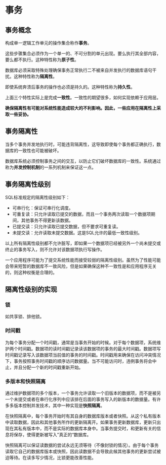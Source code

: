 # 事务

## 事务概念
构成单一逻辑工作单元的操作集合称作**事务**。

这些步骤集合必须作为一个单一的、不可分割的单元出现。要么执行其全部内容，要么都不执行。这种特性称为**原子性**。

数据库必须采取特殊处理确保事务正常执行二不被来自并发执行的数据库语句干扰。这种特性称为**隔离性**。

即使系统奔溃后事务的操作也必须是持久的。这种特性称为**持久性**。

上面三个特性实际上是完成**一致性**。一致性的期望很多，如何实现依赖于应用层。

**确保隔离性有可能对系统性能造成较大的不利影响。因此，一些应用在隔离性上采取一些妥协。**


## 事务隔离性
当多个事务并发地执行时，可能违背隔离性，这导致即使每个事务都正确执行，数据库的一致性也可能被破坏。

数据库系统必须控制事务之间的交互，以防止它们破坏数据库的一致性。系统通过称为**并发控制机制**的一系列机制来保证这一点。


## 事务隔离性级别
SQL标准规定的隔离性级别如下：

* 可串行化：保证可串行化调度。
* 可重复读：只允许读取已提交的数据，而且一个事务两次读取一个数据项期间，其他事务不得更新该数据。
* 已提交读：只允许读取已提交数据，但不要求可重复读。
* 未提交读：允许读取未提交数据。这是SQL允许的最低一致性级别。

以上所有隔离性级别都不允许脏写，即如果一个数据项已经被另外一个尚未提交或终止的事务写入，则不允许对该数据项执行写操作。

一个应用程序可能为了提交系统性能而接受较弱的隔离性级别。虽然为了性能可能会带来短暂的数据库不一致风险，但是如果确保这种不一致性是和应用程序无关的，则这种权衡是合理的。


## 隔离性级别的实现
### 锁
如共享锁、排他锁。

### 时间戳
为每个事务分配一个时间戳，通常是当事务开始的时候。对于每个数据项，系统维护两个时间戳。数据项的读时间戳记录读该数据项的事务的最大时间戳。数据项写时间戳记录写入该数据项当前值的事务的时间戳。时间戳用来确保在访问冲突情况下，事务按照事务时间戳的顺序访问数据量。当不可能访问时，违例事务将会中止，并且分配一个新的时间戳重新开始。

### 多版本和快照隔离
通过维护数据项的多个版本，一个事务允许读取一个旧版本的数据项，而不是被另一个未提交或者在串行化序列中应该排在后面的事务写入的新版本的数据量。有许多多版本控制并发技术，其中一种实现是**快照隔离**。

在快照隔离中，每个事务开始时有其自身的数据库版本或者快照。从这个私有版本中读取数据，因此和其他事务所作的更新隔离开。如果事务更新数据库，更新只出现在其私有版本中，而不是实际的数据库本身中。当事务提交时，和更新有关的信息将保存，使得更新被写入”真正的“数据库。

快照隔离可以保证读数据的尝试永远无须等待（不像封锁的情况）。由于每个事务读取它自己的数据库版本或快照，因此读数据不会导致此候其他事务的更新尝试被迫等待。在读多写少情况，比锁更能改善性能。


